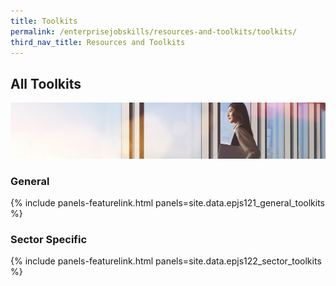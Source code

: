 ```yaml
---
title: Toolkits
permalink: /enterprisejobskills/resources-and-toolkits/toolkits/
third_nav_title: Resources and Toolkits
---
```


## All Toolkits

![Toolkits](/images/epjs/resources-and-toolkits/toolkits/toolkit.png)

### General

{% include panels-featurelink.html panels=site.data.epjs121_general_toolkits %}

### Sector Specific

{% include panels-featurelink.html panels=site.data.epjs122_sector_toolkits %}

<script src="/jquery/jquery.min.js"></script>
<script src="/jquery/epjs-bp-menu-new-tab.js"></script>